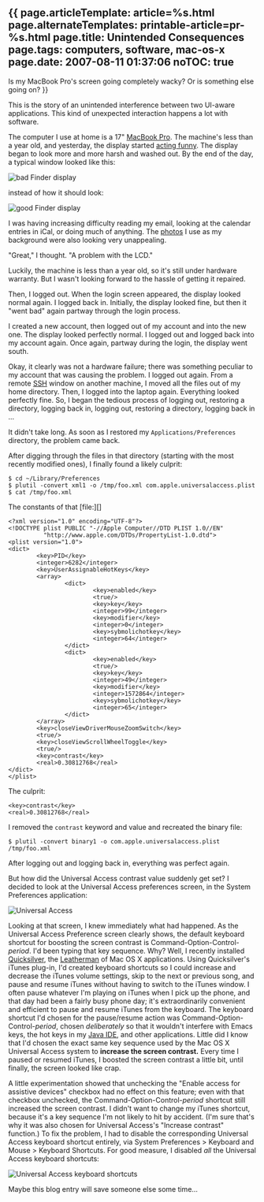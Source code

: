 {{
page.articleTemplate: article=%s.html
page.alternateTemplates: printable-article=pr-%s.html
page.title: Unintended Consequences
page.tags: computers, software, mac-os-x
page.date: 2007-08-11 01:37:06
noTOC: true
---
Is my MacBook Pro's screen going completely wacky? Or is something
else going on?
}}

This is the story of an unintended interference between two
UI-aware applications. This kind of unexpected interaction happens
a lot with software.

The computer I use at home is a 17" [MacBook Pro][]. The machine's less
than a year old, and yesterday, the display started [acting funny][]. The
display began to look more and more harsh and washed out. By the end of the
day, a typical window looked like this:

![bad Finder display](../images/finder-bad.png)

instead of how it should look:

![good Finder display](../images/finder-good.png)

I was having increasing difficulty reading my email, looking at the
calendar entries in iCal, or doing much of anything. The [photos][] I use
as my background were also looking very unappealing.

"Great," I thought. "A problem with the LCD."

Luckily, the machine is less than a year old, so it's still under
hardware warranty. But I wasn't looking forward to the hassle of
getting it repaired.

Then, I logged out. When the login screen appeared, the display
looked normal again. I logged back in. Initially, the display
looked fine, but then it "went bad" again partway through the login
process.

I created a new account, then logged out of my account and into the
new one. The display looked perfectly normal. I logged out and
logged back into my account again. Once again, partway during the
login, the display went south.

Okay, it clearly was not a hardware failure; there was something peculiar
to my account that was causing the problem. I logged out again. From a
remote [SSH][] window on another machine, I moved all the files out of my
home directory. Then, I logged into the laptop again. Everything looked
perfectly fine. So, I began the tedious process of logging out, restoring a
directory, logging back in, logging out, restoring a directory, logging
back in ...

It didn't take long. As soon as I restored my
`Applications/Preferences` directory, the problem came back.

After digging through the files in that directory (starting with
the most recently modified ones), I finally found a likely
culprit:

    $ cd ~/Library/Preferences
    $ plutil -convert xml1 -o /tmp/foo.xml com.apple.universalaccess.plist
    $ cat /tmp/foo.xml

The constants of that [file:][]

    <?xml version="1.0" encoding="UTF-8"?>
    <!DOCTYPE plist PUBLIC "-//Apple Computer//DTD PLIST 1.0//EN" 
              "http://www.apple.com/DTDs/PropertyList-1.0.dtd">
    <plist version="1.0">
    <dict>
            <key>PID</key>
            <integer>6282</integer>
            <key>UserAssignableHotKeys</key>
            <array>
                    <dict>
                            <key>enabled</key>
                            <true/>
                            <key>key</key>
                            <integer>99</integer>
                            <key>modifier</key>
                            <integer>0</integer>
                            <key>sybmolichotkey</key>
                            <integer>64</integer>
                    </dict>
                    <dict>
                            <key>enabled</key>
                            <true/>
                            <key>key</key>
                            <integer>49</integer>
                            <key>modifier</key>
                            <integer>1572864</integer>
                            <key>sybmolichotkey</key>
                            <integer>65</integer>
                    </dict>
            </array>
            <key>closeViewDriverMouseZoomSwitch</key>
            <true/>
            <key>closeViewScrollWheelToggle</key>
            <true/>
            <key>contrast</key>
            <real>0.30812768</real>
    </dict>
    </plist>

The culprit:

    <key>contrast</key>
    <real>0.30812768</real>

I removed the `contrast` keyword and value and recreated the binary file:

    $ plutil -convert binary1 -o com.apple.universalaccess.plist /tmp/foo.xml

After logging out and logging back in, everything was perfect
again.

But how did the Universal Access contrast value suddenly get set? I
decided to look at the Universal Access preferences screen, in the
System Preferences application:

![Universal Access](../images/universal-access.png)

Looking at that screen, I knew immediately what had happened. As the
Universal Access Preference screen clearly shows, the default keyboard
shortcut for boosting the screen contrast is
Command-Option-Control-*period*. I'd been typing that key sequence. Why?
Well, I recently installed [Quicksilver][], the [Leatherman][] of Mac OS X
applications. Using Quicksilver's iTunes plug-in, I'd created keyboard
shortcuts so I could increase and decrease the iTunes volume settings, skip
to the next or previous song, and pause and resume iTunes without having to
switch to the iTunes window. I often pause whatever I'm playing on iTunes
when I pick up the phone, and that day had been a fairly busy phone day;
it's extraordinarily convenient and efficient to pause and resume iTunes
from the keyboard. The keyboard shortcut I'd chosen for the pause/resume
action was Command-Option-Control-*period*, chosen *deliberately* so that
it wouldn't interfere with Emacs keys, the hot keys in my [Java IDE][], and
other applications. Little did I know that I'd chosen the exact same key
sequence used by the Mac OS X Universal Access system to **increase the
screen contrast.** Every time I paused or resumed iTunes, I boosted the
screen contrast a little bit, until finally, the screen looked like crap.

A little experimentation showed that unchecking the "Enable access
for assistive devices" checkbox had no effect on this feature; even
with that checkbox unchecked, the Command-Option-Control-*period*
shortcut still increased the screen contrast. I didn't want to
change my iTunes shortcut, because it's a key sequence I'm not
likely to hit by accident. (I'm sure that's why it was also chosen
for Universal Access's "Increase contrast" function.) To fix the
problem, I had to disable the corresponding Universal Access
keyboard shortcut entirely, via System Preferences &gt; Keyboard
and Mouse &gt; Keyboard Shortcuts. For good measure, I disabled
*all* the Universal Access keyboard shortcuts:

![Universal Access keyboard shortcuts](../images/keyboard-shortcuts.png)

Maybe this blog entry will save someone else some time...

[MacBook Pro]: http://www.apple.com/macbookpro/
[acting funny]: http://books.google.com/books?id=BzRfkR51i60C&amp;dq=%22acting+funny%22&amp;printsec=frontcover&amp;source=web&amp;ots=BGoE6aSChA&amp;sig=jgdJrGfy87AYu5kkU8mDNrdTyYQ
[photos]: http://www.clapper.org/bmc/photography/gallery/
[SSH]: http://www.openssh.org/
[Quicksilver]: http://quicksilver.blacktree.com/
[Leatherman]: http://www.leatherman.com/
[Java IDE]: http://www.netbeans.org/
